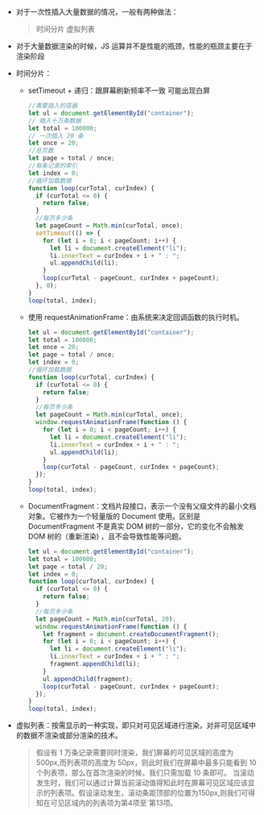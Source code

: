 - 对于一次性插入大量数据的情况，一般有两种做法：

  > 时间分片
  > 虚拟列表

- 对于大量数据渲染的时候，JS 运算并不是性能的瓶颈，性能的瓶颈主要在于渲染阶段

- 时间分片：

  - setTimeout + 递归：跟屏幕刷新频率不一致 可能出现白屏

    ```js
    //需要插入的容器
    let ul = document.getElementById("container");
    // 插入十万条数据
    let total = 100000;
    // 一次插入 20 条
    let once = 20;
    //总页数
    let page = total / once;
    //每条记录的索引
    let index = 0;
    //循环加载数据
    function loop(curTotal, curIndex) {
      if (curTotal <= 0) {
        return false;
      }
      //每页多少条
      let pageCount = Math.min(curTotal, once);
      setTimeout(() => {
        for (let i = 0; i < pageCount; i++) {
          let li = document.createElement("li");
          li.innerText = curIndex + i + " : ";
          ul.appendChild(li);
        }
        loop(curTotal - pageCount, curIndex + pageCount);
      }, 0);
    }
    loop(total, index);
    ```

  - 使用 requestAnimationFrame：由系统来决定回调函数的执行时机。

    ```js
    let ul = document.getElementById("container");
    let total = 100000;
    let once = 20;
    let page = total / once;
    let index = 0;
    //循环加载数据
    function loop(curTotal, curIndex) {
      if (curTotal <= 0) {
        return false;
      }
      //每页多少条
      let pageCount = Math.min(curTotal, once);
      window.requestAnimationFrame(function () {
        for (let i = 0; i < pageCount; i++) {
          let li = document.createElement("li");
          li.innerText = curIndex + i + " : ";
          ul.appendChild(li);
        }
        loop(curTotal - pageCount, curIndex + pageCount);
      });
    }
    loop(total, index);
    ```

  - DocumentFragment：文档片段接口，表示一个没有父级文件的最小文档对象。它被作为一个轻量版的 Document 使用。区别是 DocumentFragment 不是真实 DOM 树的一部分，它的变化不会触发 DOM 树的（重新渲染) ，且不会导致性能等问题。

    ```js
    let ul = document.getElementById("container");
    let total = 100000;
    let page = total / 20;
    let index = 0;
    function loop(curTotal, curIndex) {
      if (curTotal <= 0) {
        return false;
      }
      //每页多少条
      let pageCount = Math.min(curTotal, 20);
      window.requestAnimationFrame(function () {
        let fragment = document.createDocumentFragment();
        for (let i = 0; i < pageCount; i++) {
          let li = document.createElement("li");
          li.innerText = curIndex + i + " : ";
          fragment.appendChild(li);
        }
        ul.appendChild(fragment);
        loop(curTotal - pageCount, curIndex + pageCount);
      });
    }
    loop(total, index);
    ```

- 虚拟列表：按需显示的一种实现，即只对可见区域进行渲染，对非可见区域中的数据不渲染或部分渲染的技术。
  > 假设有 1 万条记录需要同时渲染，我们屏幕的可见区域的高度为 500px,而列表项的高度为 50px，则此时我们在屏幕中最多只能看到 10 个列表项，那么在首次渲染的时候，我们只需加载 10 条即可。
  > 当滚动发生时，我们可以通过计算当前滚动值得知此时在屏幕可见区域应该显示的列表项。假设滚动发生，滚动条距顶部的位置为150px,则我们可得知在可见区域内的列表项为第4项至`第13项。